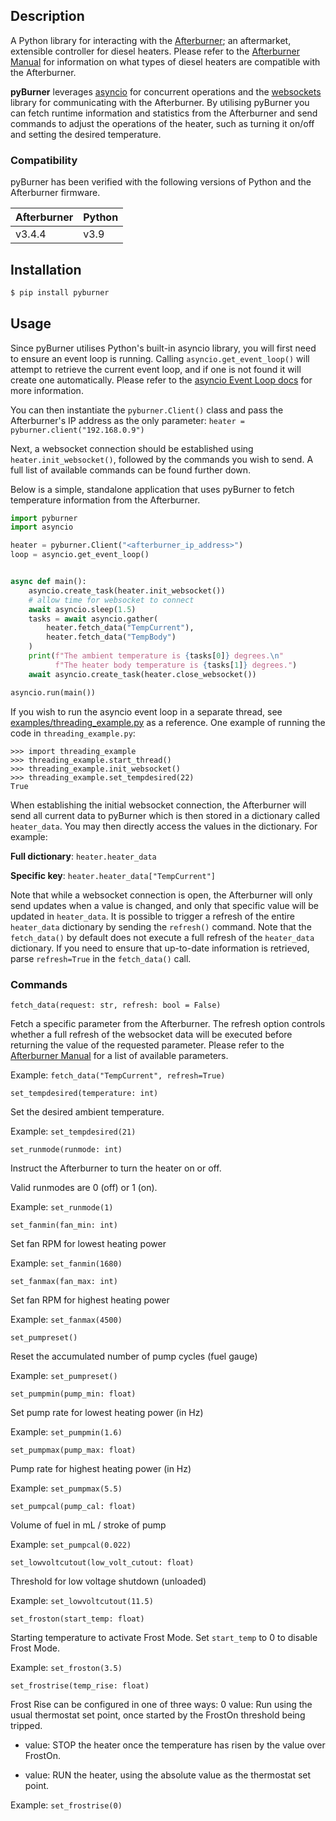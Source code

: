 ## Description

A Python library for interacting with the [Afterburner](http://www.mrjones.id.au/afterburner/); an
aftermarket, extensible controller for diesel heaters. Please refer to the 
[Afterburner Manual](http://www.mrjones.id.au/afterburner/assets/files/UserManual-V3.2.pdf) for information on what
types of diesel heaters are compatible with the Afterburner.

**pyBurner** leverages [asyncio](https://docs.python.org/3/library/asyncio.html) 
for concurrent operations and the [websockets](https://websockets.readthedocs.io/en/stable/) library for communicating 
with the Afterburner. By utilising pyBurner you can fetch runtime information and statistics from the Afterburner and
send commands to adjust the operations of the heater, such as turning it on/off and setting the desired temperature.

### Compatibility
pyBurner has been verified with the following versions of Python and the Afterburner firmware.

| Afterburner | Python |
|-------------|--------|
|    v3.4.4   |  v3.9  |

## Installation

~~~bash
$ pip install pyburner
~~~

## Usage

Since pyBurner utilises Python's built-in asyncio library, you will first need to ensure an event loop is running.
Calling `asyncio.get_event_loop()` will attempt to retrieve the current event loop, and if one is not found it 
will create one automatically. Please refer to the 
[asyncio Event Loop docs](https://docs.python.org/3/library/asyncio-eventloop.html) for more information.

You can then instantiate the `pyburner.Client()` class and pass the Afterburner's IP address as the only parameter:
`heater = pyburner.client("192.168.0.9")`

Next, a websocket connection should be established using `heater.init_websocket()`, followed by the commands you wish
to send. A full list of available commands can be found further down.

Below is a simple, standalone application that uses pyBurner to fetch temperature 
information from the Afterburner.
~~~python
import pyburner
import asyncio

heater = pyburner.Client("<afterburner_ip_address>")
loop = asyncio.get_event_loop()


async def main():
    asyncio.create_task(heater.init_websocket())
    # allow time for websocket to connect
    await asyncio.sleep(1.5)
    tasks = await asyncio.gather(
        heater.fetch_data("TempCurrent"),
        heater.fetch_data("TempBody")
    )
    print(f"The ambient temperature is {tasks[0]} degrees.\n"
          f"The heater body temperature is {tasks[1]} degrees.")
    await asyncio.create_task(heater.close_websocket())

asyncio.run(main())
~~~

If you wish to run the asyncio event loop in a separate thread, see 
[examples/threading_example.py](https://github.com/ttuffin/pyBurner/blob/dev/examples/threading_example.py) as a 
reference. One example of running the code in `threading_example.py`:
~~~
>>> import threading_example
>>> threading_example.start_thread()
>>> threading_example.init_websocket()
>>> threading_example.set_tempdesired(22)
True
~~~

When establishing the initial websocket connection, the Afterburner will send all current data to pyBurner which is then
stored in a dictionary called `heater_data`. You may then directly access the values in the dictionary. For example:

**Full dictionary**: `heater.heater_data`

**Specific key**: `heater.heater_data["TempCurrent"]`

Note that while a websocket connection is open, the Afterburner will only send updates when a value is changed, and only
that specific value will be updated in `heater_data`.
It is possible to trigger a refresh of the entire `heater_data` dictionary by sending the `refresh()` command. Note 
that the `fetch_data()` by default does not execute a full refresh of the `heater_data` dictionary. If you need to 
ensure that up-to-date information is retrieved, parse `refresh=True` in the `fetch_data()` call.

### Commands

~~~
fetch_data(request: str, refresh: bool = False)
~~~
Fetch a specific parameter from the Afterburner. The refresh option controls whether a full refresh of the websocket 
data will be executed before returning the value of the requested parameter. Please refer to the 
[Afterburner Manual](http://www.mrjones.id.au/afterburner/assets/files/UserManual-V3.2.pdf) for a list of available 
parameters.

Example: `fetch_data("TempCurrent", refresh=True)`

~~~
set_tempdesired(temperature: int)
~~~
Set the desired ambient temperature.

Example: `set_tempdesired(21)`

~~~
set_runmode(runmode: int)
~~~
Instruct the Afterburner to turn the heater on or off.


Valid runmodes are 0 (off) or 1 (on).

Example: `set_runmode(1)`

~~~
set_fanmin(fan_min: int)
~~~
Set fan RPM for lowest heating power

Example: `set_fanmin(1680)`
~~~
set_fanmax(fan_max: int)
~~~
Set fan RPM for highest heating power

Example: `set_fanmax(4500)`
~~~
set_pumpreset()
~~~
Reset the accumulated number of pump cycles (fuel gauge)

Example: `set_pumpreset()`

~~~
set_pumpmin(pump_min: float)
~~~
Set pump rate for lowest heating power (in Hz)

Example: `set_pumpmin(1.6)`

~~~
set_pumpmax(pump_max: float)
~~~
Pump rate for highest heating power (in Hz)

Example: `set_pumpmax(5.5)`

~~~
set_pumpcal(pump_cal: float)
~~~
Volume of fuel in mL / stroke of pump

Example: `set_pumpcal(0.022)`

~~~
set_lowvoltcutout(low_volt_cutout: float)
~~~
Threshold for low voltage shutdown (unloaded)

Example: `set_lowvoltcutout(11.5)`

~~~
set_froston(start_temp: float)
~~~
Starting temperature to activate Frost Mode. Set `start_temp` to 0 to disable Frost Mode. 

Example: `set_froston(3.5)`

~~~
set_frostrise(temp_rise: float)
~~~
Frost Rise can be configured in one of three ways:
0 value: Run using the usual thermostat set point, once started by the FrostOn threshold being tripped.
+ value: STOP the heater once the temperature has risen by the value over FrostOn.
- value: RUN the heater, using the absolute value as the thermostat set point.

Example: `set_frostrise(0)`

